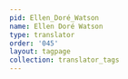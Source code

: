 ```yaml
---
pid: Ellen_Doré_Watson
name: Ellen Doré Watson
type: translator
order: '045'
layout: tagpage
collection: translator_tags
---
```

